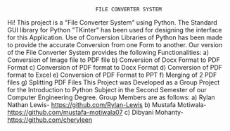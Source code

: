 								FILE CONVERTER SYSTEM
Hi! This project is a "File Converter System" using Python. 
The Standard GUI library for Python "TKinter" has been used for designing the interface for this Application. 
Use of Conversion Libraries of Python has been made to provide the accurate Conversion from one Form to another.
Our version of the File Converter System provides the following Functionalities:
	a) Conversion of Image file to PDF file
	b) Conversion of Docx Format to PDF Format
	c) Conversion of PDF format to Docx Format
	d) Conversion of PDF format to Excel
	e) Conversion of PDF Format to PPT
	f) Merging of 2 PDF files
	g) Splitting PDF Files
This Project was Developed as a Group Project for the Introduction to Python Subject in the Second Semester of our Computer Engineering Degree.
Group Members are as follows:
	a) Rylan Nathan Lewis- https://github.com/Rylan-Lewis
	b) Mustafa Motiwala- https://github.com/mustafa-motiwala07
	c) Dibyani Mohanty- https://github.com/cheryleen
